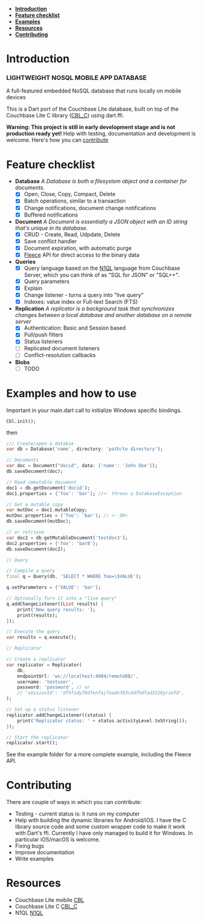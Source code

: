 - **[Introduction](#introduction)**
- **[Feature checklist](#feature-checklist)**
- **[Examples](#examples)**
- **[Resources](#resources)**
- **[Contributing](#contributing)**

# Introduction

### LIGHTWEIGHT NOSQL MOBILE APP DATABASE
A full-featured embedded NoSQL database
that runs locally on mobile devices

This is a Dart port of the Couchbase Lite database, built on top of the Couchbase Lite C library ([CBL_C]) using dart.ffi.

**Warning: This project is still in early development stage and is not production ready yet!**
Help with testing, documentation and development is welcome. Here's how you can [contribute](#contributing)

# Feature checklist

* **Database**
    _A Database is both a filesystem object and a container for documents._
    * [x] Open, Close, Copy, Compact, Delete
    * [x] Batch operations, similar to a transaction
    * [x] Change notifications, document change notifications
    * [x] Buffered notifications
* **Document**
    _A Document is essentially a JSON object with an ID string that's unique in its database._
    * [x] CRUD - Create, Read, Udpdate, Delete
    * [x] Save conflict handler
    * [x] Document expiration, with automatic purge
    * [x] [Fleece][FLEECE] API for direct access to the binary data
* **Queries**
    * [x] Query language based on the [N1QL](https://www.couchbase.com/products/n1ql) language
    from Couchbase Server, which you can think of as "SQL for JSON" or "SQL++".
    * [x] Query parameters
    * [x] Explain
    * [x] Change listener - turns a query into "live query"
    * [x] Indexes: value index or Full-text Search (FTS)
* **Replication**
    _A replicator is a background task that synchronizes changes between a local database and
    another database on a remote server_
    * [x] Authentication: Basic and Session based
    * [x] Pull/push filters
    * [x] Status listeners
    * [ ] Replicated document listeners
    * [ ] Conflict-resolution callbacks
* **Blobs**
    * [ ] TODO

# Examples and how to use
Important in your main.dart call to initialize Windows specific bindings.
```
Cbl.init();
```

then

```dart
/// Create/open a databse
var db = Database('name', directory: 'path/to directory');

// Documents
var doc = Document("docid", data: {'name': 'John Doe'});
db.saveDocument(doc);

// Read immutable document
doc1 = db.getDocument('docid');
doc1.properties = {'foo': 'bar'}; //<- throws a DatabaseException

// Get a mutable copy
var mutDoc = doc1.mutableCopy;
mutDoc.properties = {'foo': 'bar'}; // <- OK>
db.saveDocument(mutDoc);

// or retrieve
var doc2 = db.getMutableDocument('testdoc3');
doc2.properties = {'foo': 'bar8'};
db.saveDocument(doc2);

// Query

// Compile a query
final q = Query(db, 'SELECT * WHERE foo=\$VALUE');

q.setParameters = {'VALUE': 'bar'};

// Optionally Turn it into a "live query"
q.addChangeListener((List results) {
    print('New query results: ');
    print(results);
});

// Execute the query
var results = q.execute();

// Replicator

// Create a replicator
var replicator = Replicator(
    db,
    endpointUrl: 'ws://localhost:4984/remoteDB/',
    username: 'testuser',
    password: 'password', // or
    // 'sessionId': 'dfhfsdyf8dfenfajfoadnf83c4dfhdfad3228yrsefd',
);

// Set up a status listener
replicator.addChangeListener((status) {
    print('Replicator status: ' + status.activityLevel.toString());
});

// Start the replicator
replicator.start();
```

See the example folder for a more complete example, including the Fleece API.

# Contributing
There are couple of ways in which you can contribute:

* Testing - current status is: it runs on my computer
* Help with building the dynamic libraries for Android/iOS. I have the C library source code and some custom wrapper code to make it work with Dart's ffi. Currently I have only managed to build it for Windows. In particular iOS/macOS is welcome.
* Fixing bugs
* Improve documentation
* Write examples

# Resources

* Couchbase Lite mobile [CBL]
* Couchbase Lite C [CBL_C]
* N1QL [N1QL]

[CBL]: https://www.couchbase.com/nosql-databases/couchbase-mobile
[CBL_C]: https://github.com/couchbaselabs/couchbase-lite-C
[N1QL]: https://www.couchbase.com/n1ql
[FLEECE]: https://github.com/couchbaselabs/fleece
